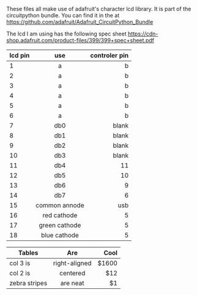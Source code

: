 These files all make use of adafruit's character lcd library. It is part of the circuitpython bundle. You can find it in the at https://github.com/adafruit/Adafruit_CircuitPython_Bundle


The lcd I am using has the following spec sheet https://cdn-shop.adafruit.com/product-files/399/399+spec+sheet.pdf

| lcd pin       | use           | controler pin|
| ------------- |:-------------:| ------------:|
| 1             | a             | b            |
| 2             | a             | b            |
| 3             | a             | b            |
| 4             | a             | b            |
| 5             | a             | b            |
| 6             | a             | b            |
| 7             | db0           | blank        |
| 8             | db1           | blank        |
| 9             | db2           | blank        |
| 10            | db3           | blank        |
| 11            | db4           | 11           |
| 12            | db5           | 10           |
| 13            | db6           | 9            |
| 14            | db7           | 6            |
| 15            | common annode | usb          |
| 16            | red cathode   | 5            |
| 17            | green cathode | 5            |
| 18            | blue cathode  | 5            |

| Tables        | Are           | Cool  |
| ------------- |:-------------:| -----:|
| col 3 is      | right-aligned | $1600 |
| col 2 is      | centered      |   $12 |
| zebra stripes | are neat      |    $1 |
